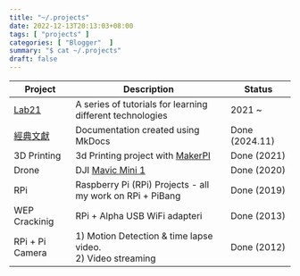 ```yaml
---
title: "~/.projects"
date: 2022-12-13T20:13:03+08:00
tags: [ "projects" ]
categories: [ "Blogger"  ]
summary: "$ cat ~/.projects"
draft: false
---
```


| Project | Description | Status | 
| ------- | ----------- | ------ |
| [Lab21](/Lab21/) | A series of tutorials for learning different technologies  | 2021 ~  |
| [經典文獻](https://myseq.github.io/69docs/) | Documentation created using MkDocs | Done (2024.11) |
| 3D Printing | 3d Printing project with [MakerPI](https://www.makerpi3d.com/) | Done (2021) |
| Drone	| DJI [Mavic Mini 1](https://www.dji.com/mavic-mini) | Done (2020) |
| RPi	| Raspberry Pi (RPi) Projects - all my work on RPi + PiBang	| Done (2019) |
| WEP Crackinig	| RPi + Alpha USB WiFi adapteri | Done (2013) |
| RPi + Pi Camera |	1) Motion Detection & time lapse video.<br> 2) Video streaming | Done (2012) |

